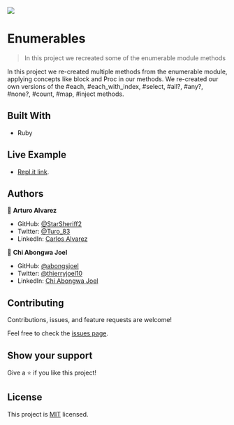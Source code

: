 ![](https://img.shields.io/badge/Microverse-blueviolet)

# Enumerables

> In this project we recreated some of the enumerable module methods

In this project we re-created multiple methods from the enumerable module, applying concepts like block and Proc in our methods. We re-created our own versions of the #each, #each_with_index, #select, #all?, #any?, #none?, #count, #map, #inject methods.

## Built With

- Ruby

## Live Example

- [Repl.it link](https://repl.it/@StarSheriff2/Enumerables-Finished).

## Authors

👤 **Arturo Alvarez**

- GitHub: [@StarSheriff2](https://github.com/StarSheriff2)
- Twitter: [@Turo_83](https://twitter.com/Turo_83)
- LinkedIn: [Carlos Alvarez](https://www.linkedin.com/in/carlosalvarezveroy/)

👤 **Chi Abongwa Joel**

- GitHub: [@abongsjoel](https://github.com/abongsjoel)
- Twitter: [@thierryjoel10](https://twitter.com/ThierryJoel10)
- LinkedIn: [Chi Abongwa Joel](https://www.linkedin.com/in/chi-abongwa-joel-b4285a97/)

## Contributing

Contributions, issues, and feature requests are welcome!

Feel free to check the [issues page](https://github.com/StarSheriff2/bubble-sort/issues).

## Show your support

Give a ⭐️ if you like this project!

## License
  <p>This project is <a href="../main/LICENSE">MIT</a> licensed.</p>
